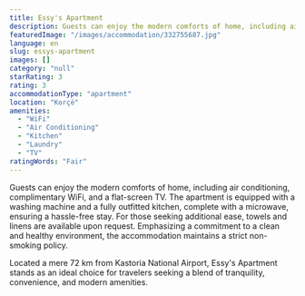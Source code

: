 ```yaml
---
title: Essy's Apartment
description: Guests can enjoy the modern comforts of home, including air conditioning, complimentary WiFi, and a flat-screen TV. The apartment is equipped with a washing mac
featuredImage: "/images/accommodation/332755687.jpg"
language: en
slug: essys-apartment
images: []
category: "null"
starRating: 3
rating: 3
accommodationType: "apartment"
location: "Korçë"
amenities:
  - "WiFi"
  - "Air Conditioning"
  - "Kitchen"
  - "Laundry"
  - "TV"
ratingWords: "Fair"
---
```


Guests can enjoy the modern comforts of home, including air conditioning, complimentary WiFi, and a flat-screen TV. The apartment is equipped with a washing machine and a fully outfitted kitchen, complete with a microwave, ensuring a hassle-free stay. For those seeking additional ease, towels and linens are available upon request. Emphasizing a commitment to a clean and healthy environment, the accommodation maintains a strict non-smoking policy.

Located a mere 72 km from Kastoria National Airport, Essy's Apartment stands as an ideal choice for travelers seeking a blend of tranquility, convenience, and modern amenities.

